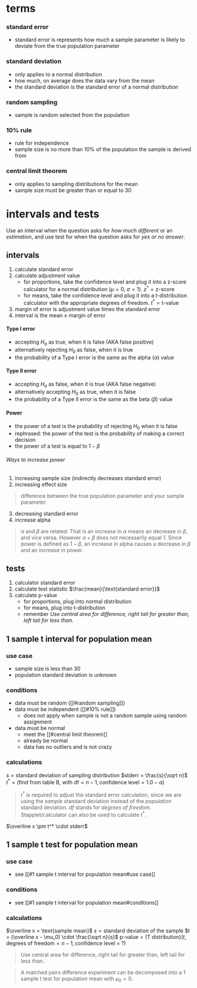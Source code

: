 # **terms**
### standard error
- standard error is represents how much a sample parameter is likely to deviate from the true population parameter
### standard deviation
- only applies to a normal distribution
- how much, on average does the data vary from the mean
- the standard deviation is the standard error of a normal distribution
### random sampling
- sample is random selected from the population
### 10% rule
- rule for independence
- sample size is no more than 10% of the population the sample is derived from
### central limit theorem
- only applies to sampling distributions for the mean
- sample size must be greater than or equal to 30
# intervals and tests
Use an interval when the question asks for *how much different* or an *estimation*, and use test for when the question asks for *yes or no answer*.
## intervals
1. calculate standard error
2. calculate adjustment value
	- for proportions, take the confidence level and plug it into a z-score calculator for a normal distribution ($\mu=0$, $\sigma=1$). $z^* = \text{z-score}$
	- for means, take the confidence level and plug it into a t-distribution calculator with the appropriate degrees of freedom. $t^* = \text{t-value}$
3. margin of error is adjustment value times the standard error
4. interval is the mean $\pm$ margin of error
#### Type I error
- accepting $H_a$ as true, when it is false (AKA false positive)
- alternatively rejecting $H_0$ as false, when it is true
- the probability of a Type I error is the same as the alpha ($\alpha$) value
#### Type II error
- accepting $H_a$ as false, when it is true (AKA false negative)
- alternatively accepting $H_0$ as true, when it is false
- the probability of a Type II error is the same as the beta ($\beta$) value
#### Power
- the power of a test is the probability of rejecting $H_0$ when it is false
- rephrased: the power of the test is the probability of making a correct decision
- the power of a test is equal to $1-\beta$
###### Ways to increase power
1. increasing sample size (indirectly decreases standard error)
2. increasing effect size
> difference between the true population parameter and your sample parameter
3. decreasing standard error
4. increase alpha
> $\alpha$ and $\beta$ are related. That is an increase in $\alpha$ means an decrease in $\beta$, and vice versa. However $\alpha + \beta$ does not necessarily equal 1. Since power is defined as $1-\beta$, an increase in alpha causes a decrease in $\beta$ and an increase in power.
## tests
1. calculator standard error
2. calculate test statistic $\frac{mean}{\text{standard error}}$
3. calculate p-value
	- for proportions, plug into normal distribution
	- for means, plug into t-distribution
	- remember *Use central area for difference, right tail for greater than, left tail for less than.*
## 1 sample t interval for population mean
### use case
- sample size is less than 30
- population standard deviation is unknown
### conditions
- data must be random ([[#random sampling]])
- data must be independent ([[#10% rule]])
	- does not apply when sample is not a random sample using random assignment
- data must be normal
	- meet the [[#central limit theorem]]
	- already be normal
	- data has no outliers and is not crazy
### calculations
$s = \text{standard deviation of sampling distribution}$
$stderr = \frac{s}{\sqrt n}$
$t^* = (\text{find from table B, with df} = n - 1, \text{confidence level} = 1.0 - \alpha)$
> $t^*$ is required to adjust the standard error calculation, since we are using the *sample* standard deviation instead of the *population* standard deviation. $df$ stands for *degrees of freedom*.
> Stapplet/calculator can also be used to calculate $t^*$.

$\overline x \pm t^* \cdot stderr$
## 1 sample t test for population mean
### use case
- see [[#1 sample t interval for population mean#use case]]
### conditions
- see [[#1 sample t interval for population mean#conditions]]
### calculations
$\overline x = \text{sample mean}$
$s = \text{standard deviation of the sample}$
$t = (\overline x - \mu_0) \cdot \frac{\sqrt n}{s}$
$\text{p-value} = (\text{T distribution})(t, \text{degrees of freedom} = n - 1, \text{confidence level = ?})$
> Use central area for difference, right tail for greater than, left tail for less than.

> A matched pairs difference experiment can be decomposed into a 1 sample t test for population mean with $\mu_0 = 0$.

